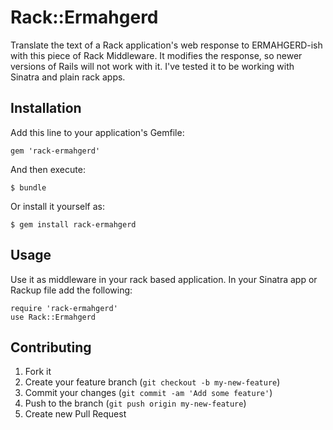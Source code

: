 # Rack::Ermahgerd

Translate the text of a Rack application's web response to ERMAHGERD-ish with this piece of Rack Middleware. It modifies the response, so newer versions of Rails will not work with it. I've tested it to be working with Sinatra and plain rack apps. 

## Installation

Add this line to your application's Gemfile:

    gem 'rack-ermahgerd'

And then execute:

    $ bundle

Or install it yourself as:

    $ gem install rack-ermahgerd

## Usage

Use it as middleware in your rack based application. In your Sinatra app or Rackup file add the following:

    require 'rack-ermahgerd'
    use Rack::Ermahgerd

## Contributing

1. Fork it
2. Create your feature branch (`git checkout -b my-new-feature`)
3. Commit your changes (`git commit -am 'Add some feature'`)
4. Push to the branch (`git push origin my-new-feature`)
5. Create new Pull Request
